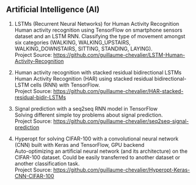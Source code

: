 ## Artificial Intelligence (AI)

1. LSTMs (Recurrent Neural Networks) for Human Activity Recognition  
Human activity recognition using TensorFlow on smartphone sensors dataset and an LSTM RNN. Classifying the type of movement amongst six categories (WALKING, WALKING_UPSTAIRS, WALKING_DOWNSTAIRS, SITTING, STANDING, LAYING).   
Project Source: https://github.com/guillaume-chevalier/LSTM-Human-Activity-Recognition

1. Human activity recognition with stacked residual bidirectional LSTMs  
Human Activity Recognition (HAR) using stacked residual bidirectional-LSTM cells (RNN) with TensorFlow.   
Project Source: https://github.com/guillaume-chevalier/HAR-stacked-residual-bidir-LSTMs

1. Signal prediction with a seq2seq RNN model in TensorFlow  
Solving different simple toy problems about signal prediction.   
Project Source: https://github.com/guillaume-chevalier/seq2seq-signal-prediction

1. Hyperopt for solving CIFAR-100 with a convolutional neural network (CNN) built with Keras and TensorFlow, GPU backend  
Auto-optimizing an artificial neural network (and its architecture) on the CIFAR-100 dataset. Could be easily transferred to another dataset or another classification task.   
Project Source: https://github.com/guillaume-chevalier/Hyperopt-Keras-CNN-CIFAR-100
